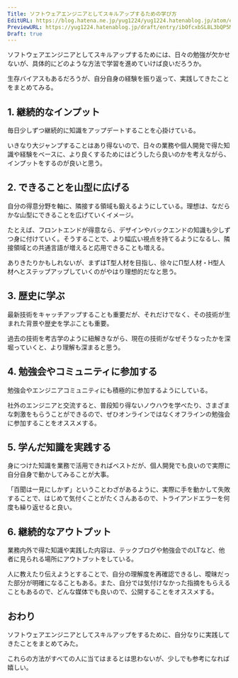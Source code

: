 ```yaml
---
Title: ソフトウェアエンジニアとしてスキルアップするための学び方
EditURL: https://blog.hatena.ne.jp/yug1224/yug1224.hatenablog.jp/atom/entry/6802418398331483182
PreviewURL: https://yug1224.hatenablog.jp/draft/entry/ibOfcxbSL8L3bQP5MJcmtdEH_jI
Draft: true
---
```


ソフトウェアエンジニアとしてスキルアップするためには、日々の勉強が欠かせないが、具体的にどのような方法で学習を進めていけば良いだろうか。

生存バイアスもあるだろうが、自分自身の経験を振り返って、実践してきたことをまとめてみる。

## 1. 継続的なインプット

毎日少しずつ継続的に知識をアップデートすることを心掛けている。

いきなり大ジャンプすることはあり得ないので、日々の業務や個人開発で得た知識や経験をベースに、より良くするためにはどうしたら良いのかを考えながら、インプットをするのが良いと思う。

## 2. できることを山型に広げる

自分の得意分野を軸に、隣接する領域も鍛えるようにしている。理想は、なだらかな山型にできることを広げていくイメージ。

たとえば、フロントエンドが得意なら、デザインやバックエンドの知識も少しずつ身に付けていく。そうすることで、より幅広い視点を持てるようになるし、隣接領域との共通言語が増えると応用できることも増える。

ありきたりかもしれないが、まずはT型人材を目指し、徐々にΠ型人材・H型人材へとステップアップしていくのがやはり理想的だなと思う。

## 3. 歴史に学ぶ

最新技術をキャッチアップすることも重要だが、それだけでなく、その技術が生まれた背景や歴史を学ぶことも重要。

過去の技術を考古学のように紐解きながら、現在の技術がなぜそうなったかを深堀っていくと、より理解も深まると思う。

## 4. 勉強会やコミュニティに参加する

勉強会やエンジニアコミュニティにも積極的に参加するようにしている。

社外のエンジニアと交流すると、普段知り得ないノウハウを学べたり、さまざまな刺激をもらうことができるので、ぜひオンラインではなくオフラインの勉強会に参加することをオススメする。

## 5. 学んだ知識を実践する

身につけた知識を業務で活用できればベストだが、個人開発でも良いので実際に自分自身で動かしてみることが大事。

「百聞は一見にしかず」ということわざがあるように、実際に手を動かして失敗することで、はじめて気付くことがたくさんあるので、トライアンドエラーを何度も繰り返せると良い。

## 6. 継続的なアウトプット

業務内外で得た知識や実践した内容は、テックブログや勉強会でのLTなど、他者に見られる場所にアウトプットをしている。

人に教えたり伝えようとすることで、自分の理解度を再確認できるし、曖昧だった部分が明確になることもある。また、自分では気付けなかった指摘をもらえることもあるので、どんな媒体でも良いので、公開することをオススメする。

## おわり

ソフトウェアエンジニアとしてスキルアップをするために、自分なりに実践してきたことをまとめてみた。

これらの方法がすべての人に当てはまるとは思わないが、少しでも参考になれば嬉しい。
